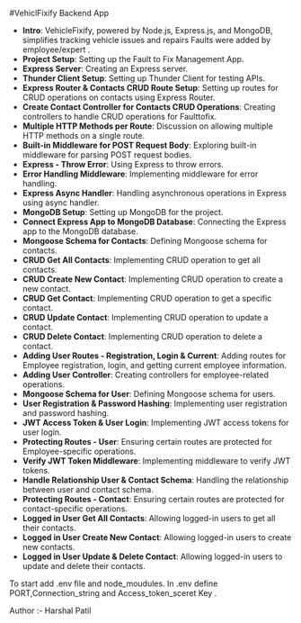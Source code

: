 #VehiclFixify Backend App


- **Intro**: VehicleFixify, powered by Node.js, Express.js, and MongoDB, simplifies tracking vehicle issues and repairs Faults were added by employee/expert . 
- **Project Setup**: Setting up the Fault to Fix  Management App.
- **Express Server**: Creating an Express server.
- **Thunder Client Setup**: Setting up Thunder Client for testing APIs.
- **Express Router & Contacts CRUD Route Setup**: Setting up routes for CRUD operations on contacts using Express Router.
- **Create Contact Controller for Contacts CRUD Operations**: Creating controllers to handle CRUD operations for Faulttofix.
- **Multiple HTTP Methods per Route**: Discussion on allowing multiple HTTP methods on a single route.
- **Built-in Middleware for POST Request Body**: Exploring built-in middleware for parsing POST request bodies.
- **Express - Throw Error**: Using Express to throw errors.
- **Error Handling Middleware**: Implementing middleware for error handling.
- **Express Async Handler**: Handling asynchronous operations in Express using async handler.
- **MongoDB Setup**: Setting up MongoDB for the project.
- **Connect Express App to MongoDB Database**: Connecting the Express app to the MongoDB database.
- **Mongoose Schema for Contacts**: Defining Mongoose schema for contacts.
- **CRUD Get All Contacts**: Implementing CRUD operation to get all contacts.
- **CRUD Create New Contact**: Implementing CRUD operation to create a new contact.
- **CRUD Get Contact**: Implementing CRUD operation to get a specific contact.
- **CRUD Update Contact**: Implementing CRUD operation to update a contact.
- **CRUD Delete Contact**: Implementing CRUD operation to delete a contact.
- **Adding User Routes - Registration, Login & Current**: Adding routes for Employee registration, login, and getting current employee information.
- **Adding User Controller**: Creating controllers for employee-related operations.
- **Mongoose Schema for User**: Defining Mongoose schema for users.
- **User Registration & Password Hashing**: Implementing user registration and password hashing.
- **JWT Access Token & User Login**: Implementing JWT access tokens for user login.
- **Protecting Routes - User**: Ensuring certain routes are protected for Employee-specific operations.
- **Verify JWT Token Middleware**: Implementing middleware to verify JWT tokens.
- **Handle Relationship User & Contact Schema**: Handling the relationship between user and contact schema.
- **Protecting Routes - Contact**: Ensuring certain routes are protected for contact-specific operations.
- **Logged in User Get All Contacts**: Allowing logged-in users to get all their contacts.
- **Logged in User Create New Contact**: Allowing logged-in users to create new contacts.
- **Logged in User Update & Delete Contact**: Allowing logged-in users to update and delete their contacts.



To start 
add .env file and node_moudules.
In .env define PORT,Connection_string and Access_token_sceret Key .

Author :- Harshal Patil
